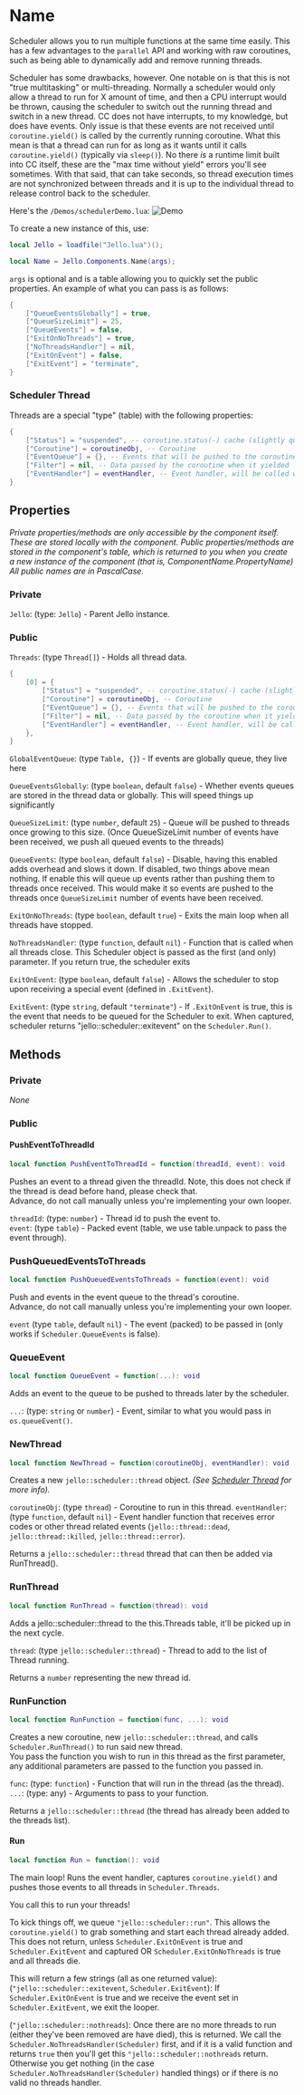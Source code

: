 # Name
Scheduler allows you to run multiple functions at the same time easily. This has a few advantages to the `parallel` API and working with raw coroutines, such as being able to dynamically add and remove running threads.


Scheduler has some drawbacks, however. One notable on is that this is not "true multitasking" or multi-threading. Normally a scheduler would only allow a thread to run for X amount of time, and then a CPU interrupt would be thrown, causing the scheduler to switch out the running thread and switch in a new thread. CC does not have interrupts, to my knowledge, but does have events. Only issue is that these events are not received until `coroutine.yield()` is called by the currently running coroutine. What this mean is that a thread can run for as long as it wants until it calls `coroutine.yield()` (typically via `sleep()`). No there _is_ a runtime limit built into CC itself, these are the "max time without yield" errors you'll see sometimes. With that said, that can take seconds, so thread execution times are not synchronized between threads and it is up to the individual thread to release control back to the scheduler.



Here's the `/Demos/schedulerDemo.lua`:
![Demo](https://user-images.githubusercontent.com/55852895/219934203-3b764357-a6e9-479e-9d4e-cc63084da076.gif)




To create a new instance of this, use:
```lua
local Jello = loadfile("Jello.lua")();

local Name = Jello.Components.Name(args);
```
`args` is optional and is a table allowing you to quickly set the public properties. An example of what you can pass is as follows:
```lua
{
	["QueueEventsGlobally"] = true,
	["QueueSizeLimit"] = 25,
	["QueueEvents"] = false,
	["ExitOnNoThreads"] = true,
	["NoThreadsHandler"] = nil,
	["ExitOnEvent"] = false,
	["ExitEvent"] = "terminate",
}
```




### Scheduler Thread
Threads are a special "type" (table) with the following properties:
```lua
{
	["Status"] = "suspended", -- coroutine.status(-) cache (slightly quicker)
	["Coroutine"] = coroutineObj, -- Coroutine
	["EventQueue"] = {}, -- Events that will be pushed to the coroutine next resume
	["Filter"] = nil, -- Data passed by the coroutine when it yielded
	["EventHandler"] = eventHandler, -- Event handler, will be called when a thread event occurs (thread_died, thread_killed, thread_error). First parameter is the event (thread::error, thread::killed, thread::died), followed by the thread table (what you're looking at) and lastly the error (second return from calling coroutine.resume(<thread>, <event>)).
}
```



## Properties
_Private properties/methods are only accessible by the component itself. These are stored locally with the component. Public properties/methods are stored in the component's table, which is returned to you when you create a new instance of the component (that is, ComponentName.PropertyName)_\
_All public names are in PascalCase._

### Private
`Jello`: (type: `Jello`) - Parent Jello instance.


### Public
`Threads`: (type `Thread[]`) - Holds all thread data.
```lua
{
	[0] = {
		["Status"] = "suspended", -- coroutine.status(-) cache (slightly quicker)
		["Coroutine"] = coroutineObj, -- Coroutine
		["EventQueue"] = {}, -- Events that will be pushed to the coroutine next resume
		["Filter"] = nil, -- Data passed by the coroutine when it yielded
		["EventHandler"] = eventHandler, -- Event handler, will be called when a thread event occurs (thread_died, thread_killed, thread_error). First parameter is the event (thread::error, thread::killed, thread::died), followed by the thread table (what you're looking at) and lastly the error (second return from calling coroutine.resume(<thread>, <event>)).
	},
}
```



`GlobalEventQueue`: (type `Table, {}`) - If events are globally queue, they live here


`QueueEventsGlobally`: (type `boolean`, default `false`) - Whether events queues are stored in the thread data or globally. This will speed things up significantly


`QueueSizeLimit`: (type `number`, default `25`) - Queue will be pushed to threads once growing to this size. (Once QueueSizeLimit number of events have been received, we push all queued events to the threads)


`QueueEvents`: (type `boolean`, default `false`) - Disable, having this enabled adds overhead and slows it down. If disabled, two things above mean nothing. If enable this will queue up events rather than pushing them to threads once received. This would make it so events are pushed to the threads once `QueueSizeLimit` number of events have been received.


`ExitOnNoThreads`: (type `boolean`, default `true`) - Exits the main loop when all threads have stopped.


`NoThreadsHandler`: (type `function`, default `nil`) - Function that is called when all threads close. This Scheduler object is passed as the first (and only) parameter. If you return true, the scheduler exits


`ExitOnEvent`: (type `boolean`, default `false`) - Allows the scheduler to stop upon receiving a special event (defined in `.ExitEvent`).


`ExitEvent`: (type `string`, default `"terminate"`) -  If `.ExitOnEvent` is true, this is the event that needs to be queued for the Scheduler to exit. When captured, scheduler returns "jello::scheduler::exitevent" on the `Scheduler.Run()`.





## Methods
### Private
_None_


### Public
#### PushEventToThreadId
```lua
local function PushEventToThreadId = function(threadId, event): void
```
Pushes an event to a thread given the threadId. Note, this does not check if the thread is dead before hand, please check that.\
Advance, do not call manually unless you're implementing your own looper.

`threadId`: (type: `number`) - Thread id to push the event to.\
`event`: (type `table`) - Packed event (table, we use table.unpack to pass the event through).




### PushQueuedEventsToThreads
```lua
local function PushQueuedEventsToThreads = function(event): void
```
Push and events in the event queue to the thread's coroutine.\
Advance, do not call manually unless you're implementing your own looper.

`event` (type `table`, default `nil`) - The event (packed) to be passed in (only works if `Scheduler.QueueEvents` is false).




### QueueEvent
```lua
local function QueueEvent = function(...): void
```
Adds an event to the queue to be pushed to threads later by the scheduler.

`...`: (type: `string` or `number`) - Event, similar to what you would pass in `os.queueEvent()`.




### NewThread
```lua
local function NewThread = function(coroutineObj, eventHandler): void
```
Creates a new `jello::scheduler::thread` object. _(See [Scheduler Thread](#Scheduler%20Thread) for more info)._

`coroutineObj`: (type `thread`) - Coroutine to run in this thread.
`eventHandler`: (type `function`, default `nil`) - Event handler function that receives error codes or other thread related events (`jello::thread::dead`, `jello::thread::killed`, `jello::thread::error`).

Returns a `jello::scheduler::thread` thread that can then be added via RunThread().



### RunThread
```lua
local function RunThread = function(thread): void
```
Adds a jello::scheduler::thread to the this.Threads table, it'll be picked up in the next cycle.

`thread`: (type `jello::scheduler::thread`) - Thread to add to the list of Thread running.

Returns a `number` representing the new thread id.



### RunFunction
```lua
local function RunFunction = function(func, ...): void
```
Creates a new coroutine, new `jello::scheduler::thread`, and calls `Scheduler.RunThread()` to run said new thread.\
You pass the function you wish to run in this thread as the first parameter, any additional parameters are passed to the function you passed in.

`func`: (type: `function`) - Function that will run in the thread (as the thread).
`...`: (type: any) - Arguments to pass to your function.

Returns a `jello::scheduler::thread` (the thread has already been added to the threads list).





#### Run
```lua
local function Run = function(): void
```
The main loop! Runs the event handler, captures `coroutine.yield()` and pushes those events to all threads in `Scheduler.Threads`.

You call this to run your threads!

To kick things off, we queue `"jello::scheduler::run"`. This allows the `coroutine.yield()` to grab something and start each thread already added.\
This does not return, unless `Scheduler.ExitOnEvent` is true and `Scheduler.ExitEvent` and captured OR `Scheduler.ExitOnNoThreads` is true and all threads die.

This will return a few strings (all as one returned value):\
(`"jello::scheduler::exitevent`, `Scheduler.ExitEvent`): If `Scheduler.ExitOnEvent` is true and we receive the event set in `Scheduler.ExitEvent`, we exit the looper.

(`"jello::scheduler::nothreads`): Once there are no more threads to run (either they've been removed are have died), this is returned. We call the `Scheduler.NoThreadsHandler(Scheduler)` first, and if it is a valid function and returns `true` then you'll get this `"jello::scheduler::nothreads` return. Otherwise you get nothing (in the case `Scheduler.NoThreadsHandler(Scheduler)` handled things) or if there is no valid no threads handler.